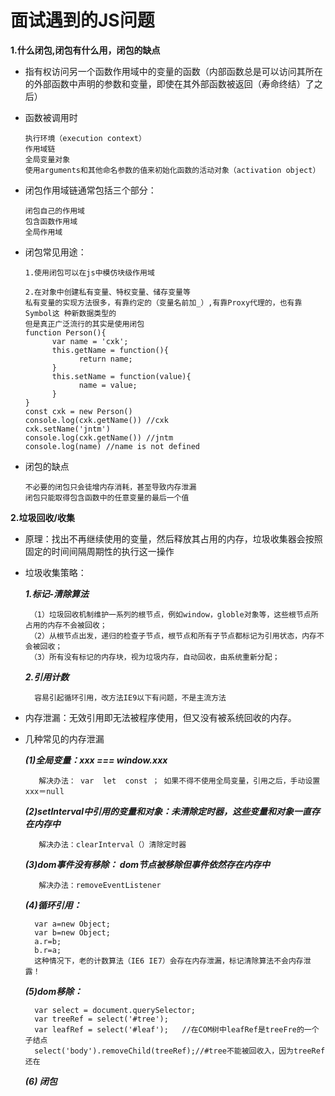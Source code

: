 面试遇到的JS问题
========

**1.什么闭包,闭包有什么用，闭包的缺点**

* 指有权访问另一个函数作用域中的变量的函数（内部函数总是可以访问其所在的外部函数中声明的参数和变量，即使在其外部函数被返回（寿命终结）了之后）

* 函数被调用时

      执行环境（execution context）  
      作用域链  
      全局变量对象   
      使用arguments和其他命名参数的值来初始化函数的活动对象（activation object）

* 闭包作用域链通常包括三个部分：

      闭包自己的作用域
      包含函数作用域
      全局作用域

* 闭包常见用途：
      
      1.使用闭包可以在js中模仿块级作用域
      
      2.在对象中创建私有变量、特权变量、储存变量等
      私有变量的实现⽅法很多，有靠约定的（变量名前加_）,有靠Proxy代理的，也有靠Symbol这 种新数据类型的 
      但是真正⼴泛流⾏的其实是使⽤闭包
      function Person(){ 
            var name = 'cxk'; 
            this.getName = function(){ 
                  return name; 
            }
            this.setName = function(value){
                  name = value; 
            } 
      }
      const cxk = new Person() 
      console.log(cxk.getName()) //cxk 
      cxk.setName('jntm') 
      console.log(cxk.getName()) //jntm 
      console.log(name) //name is not defined
      
      
* 闭包的缺点
    
      不必要的闭包只会徒增内存消耗，甚至导致内存泄漏
      闭包只能取得包含函数中的任意变量的最后一个值
      
 
**2.垃圾回收/收集**

 *  原理：找出不再继续使用的变量，然后释放其占用的内存，垃圾收集器会按照固定的时间间隔周期性的执行这一操作
 
 *  垃圾收集策略：
 
    *******1.标记-清除算法*******

         （1）垃圾回收机制维护一系列的根节点，例如window，globle对象等，这些根节点所占用的内存不会被回收；
         （2）从根节点出发，递归的检查子节点，根节点和所有子节点都标记为引用状态，内存不会被回收；
         （3）所有没有标记的内存块，视为垃圾内存，自动回收，由系统重新分配；

    *******2.引用计数*******
       
          容易引起循环引用，改方法IE9以下有问题，不是主流方法

* 内存泄漏：无效引用即无法被程序使用，但又没有被系统回收的内存。

* 几种常见的内存泄漏

  *******(1)全局变量：xxx === window.xxx*******

         解决办法： var  let  const ； 如果不得不使用全局变量，引用之后，手动设置xxx＝null

  *******(2)setInterval中引用的变量和对象：未清除定时器，这些变量和对象一直存在内存中*******

         解决办法：clearInterval（）清除定时器

  *******(3)dom事件没有移除： dom节点被移除但事件依然存在内存中*******
        
         解决办法：removeEventListener
                 
  *******(4)循环引用：*******
     
        var a=new Object;
        var b=new Object;
        a.r=b;
        b.r=a;
        这种情况下，老的计数算法（IE6 IE7）会存在内存泄漏，标记清除算法不会内存泄露！
      
  *******(5)dom移除：******* 
  
        var select = document.querySelector;
        var treeRef = select('#tree');
        var leafRef = select('#leaf');   //在COM树中leafRef是treeFre的一个子结点
        select('body').removeChild(treeRef);//#tree不能被回收入，因为treeRef还在
          
  *******(6) 闭包*******
 
